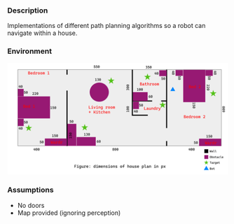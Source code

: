 ### Description
Implementations of different path planning algorithms so a robot can navigate within a house.

### Environment
![plan](plan.png)

### Assumptions
- No doors
- Map provided (ignoring perception)